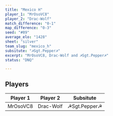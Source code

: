 ```yaml
---
title: "Mexico H"
player_1: "MrOsoVC8"
player_2: "Drac-Wolf"
match_difference: "0-1"
map_difference: "0-3"
seed: "#89"
average_elo: "1428"
sheet: "silver"
team_slug: "mexico_h"
subsitute: "☭Sgt.Pepper☭"
excerpt: "MrOsoVC8, Drac-Wolf and ☭Sgt.Pepper☭"
status: "DNQ"

---
```

## Players

| Player 1 | Player 2 | Subsitute |
| -- | -- | -- |
| MrOsoVC8 | Drac-Wolf | ☭Sgt.Pepper☭ |
